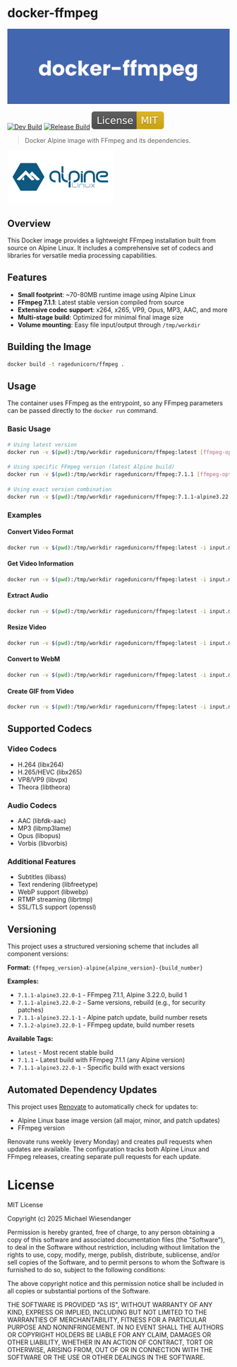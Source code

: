 # docker-ffmpeg

![](./docs/docker_ffmpeg.png)

[![Dev Build](https://github.com/RagedUnicorn/docker-ffmpeg/actions/workflows/docker_dev.yml/badge.svg)](https://github.com/RagedUnicorn/docker-ffmpeg/actions/workflows/docker_dev.yml)
[![Release Build](https://github.com/RagedUnicorn/docker-ffmpeg/actions/workflows/docker_release.yml/badge.svg)](https://github.com/RagedUnicorn/docker-ffmpeg/actions/workflows/docker_release.yml)
![License: MIT](docs/license_badge.svg)

> Docker Alpine image with FFmpeg and its dependencies.

![](./docs/alpine_linux_logo.svg)

## Overview

This Docker image provides a lightweight FFmpeg installation built from source on Alpine Linux. It includes a comprehensive set of codecs and libraries for versatile media processing capabilities.

## Features

- **Small footprint**: ~70-80MB runtime image using Alpine Linux
- **FFmpeg 7.1.1**: Latest stable version compiled from source
- **Extensive codec support**: x264, x265, VP9, Opus, MP3, AAC, and more
- **Multi-stage build**: Optimized for minimal final image size
- **Volume mounting**: Easy file input/output through `/tmp/workdir`

## Building the Image

```bash
docker build -t ragedunicorn/ffmpeg .
```

## Usage

The container uses FFmpeg as the entrypoint, so any FFmpeg parameters can be passed directly to the `docker run` command.

### Basic Usage

```bash
# Using latest version
docker run -v $(pwd):/tmp/workdir ragedunicorn/ffmpeg:latest [ffmpeg-options]

# Using specific FFmpeg version (latest Alpine build)
docker run -v $(pwd):/tmp/workdir ragedunicorn/ffmpeg:7.1.1 [ffmpeg-options]

# Using exact version combination
docker run -v $(pwd):/tmp/workdir ragedunicorn/ffmpeg:7.1.1-alpine3.22.0-1 [ffmpeg-options]
```

### Examples

#### Convert Video Format
```bash
docker run -v $(pwd):/tmp/workdir ragedunicorn/ffmpeg:latest -i input.mp4 -c:v libx264 -c:a aac output.mp4
```

#### Get Video Information
```bash
docker run -v $(pwd):/tmp/workdir ragedunicorn/ffmpeg:latest -i input.mp4
```

#### Extract Audio
```bash
docker run -v $(pwd):/tmp/workdir ragedunicorn/ffmpeg:latest -i input.mp4 -vn -acodec mp3 output.mp3
```

#### Resize Video
```bash
docker run -v $(pwd):/tmp/workdir ragedunicorn/ffmpeg:latest -i input.mp4 -vf scale=1280:720 output.mp4
```

#### Convert to WebM
```bash
docker run -v $(pwd):/tmp/workdir ragedunicorn/ffmpeg:latest -i input.mp4 -c:v libvpx -c:a libvorbis output.webm
```

#### Create GIF from Video
```bash
docker run -v $(pwd):/tmp/workdir ragedunicorn/ffmpeg:latest -i input.mp4 -vf "fps=10,scale=320:-1" output.gif
```

## Supported Codecs

### Video Codecs
- H.264 (libx264)
- H.265/HEVC (libx265)
- VP8/VP9 (libvpx)
- Theora (libtheora)

### Audio Codecs
- AAC (libfdk-aac)
- MP3 (libmp3lame)
- Opus (libopus)
- Vorbis (libvorbis)

### Additional Features
- Subtitles (libass)
- Text rendering (libfreetype)
- WebP support (libwebp)
- RTMP streaming (librtmp)
- SSL/TLS support (openssl)

## Versioning

This project uses a structured versioning scheme that includes all component versions:

**Format:** `{ffmpeg_version}-alpine{alpine_version}-{build_number}`

**Examples:**
- `7.1.1-alpine3.22.0-1` - FFmpeg 7.1.1, Alpine 3.22.0, build 1
- `7.1.1-alpine3.22.0-2` - Same versions, rebuild (e.g., for security patches)
- `7.1.1-alpine3.22.1-1` - Alpine patch update, build number resets
- `7.1.2-alpine3.22.0-1` - FFmpeg update, build number resets

**Available Tags:**
- `latest` - Most recent stable build
- `7.1.1` - Latest build with FFmpeg 7.1.1 (any Alpine version)
- `7.1.1-alpine3.22.0-1` - Specific build with exact versions

## Automated Dependency Updates

This project uses [Renovate](https://docs.renovatebot.com/) to automatically check for updates to:
- Alpine Linux base image version (all major, minor, and patch updates)
- FFmpeg version

Renovate runs weekly (every Monday) and creates pull requests when updates are available. The configuration tracks 
both Alpine Linux and FFmpeg releases, creating separate pull requests for each update.

# License

MIT License

Copyright (c) 2025 Michael Wiesendanger

Permission is hereby granted, free of charge, to any person obtaining
a copy of this software and associated documentation files (the
"Software"), to deal in the Software without restriction, including
without limitation the rights to use, copy, modify, merge, publish,
distribute, sublicense, and/or sell copies of the Software, and to
permit persons to whom the Software is furnished to do so, subject to
the following conditions:

The above copyright notice and this permission notice shall be
included in all copies or substantial portions of the Software.

THE SOFTWARE IS PROVIDED "AS IS", WITHOUT WARRANTY OF ANY KIND,
EXPRESS OR IMPLIED, INCLUDING BUT NOT LIMITED TO THE WARRANTIES OF
MERCHANTABILITY, FITNESS FOR A PARTICULAR PURPOSE AND
NONINFRINGEMENT. IN NO EVENT SHALL THE AUTHORS OR COPYRIGHT HOLDERS BE
LIABLE FOR ANY CLAIM, DAMAGES OR OTHER LIABILITY, WHETHER IN AN ACTION
OF CONTRACT, TORT OR OTHERWISE, ARISING FROM, OUT OF OR IN CONNECTION
WITH THE SOFTWARE OR THE USE OR OTHER DEALINGS IN THE SOFTWARE.
